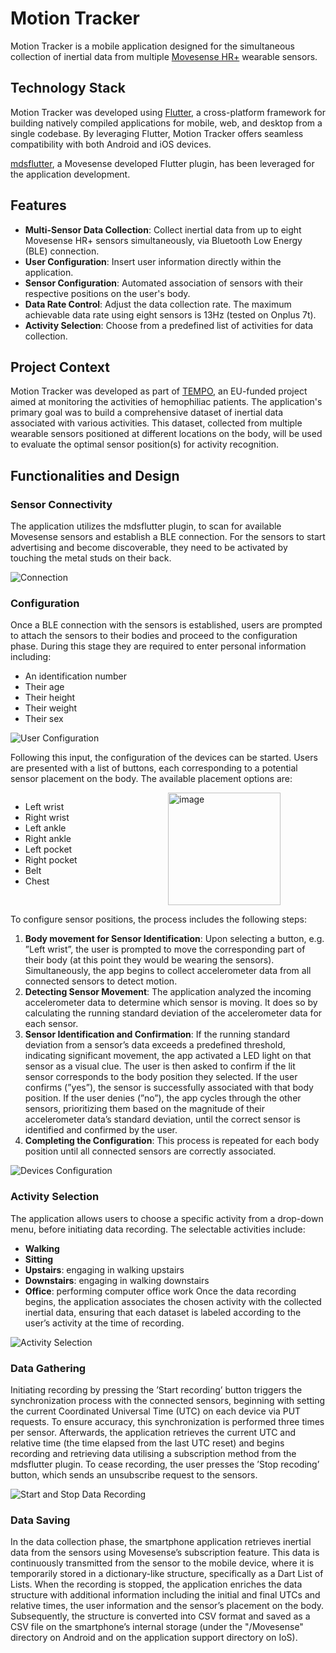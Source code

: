# Motion Tracker

Motion Tracker is a mobile application designed for the simultaneous collection of inertial data from multiple [Movesense HR+](https://www.movesense.com/product/movesense-sensor-hr/) wearable sensors.

## Technology Stack

Motion Tracker was developed using [Flutter](https://flutter.dev/), a cross-platform framework for building natively compiled applications for mobile, web, and desktop from a single codebase. By leveraging Flutter, Motion Tracker offers seamless compatibility with both Android and iOS devices.

[mdsflutter](https://pub.dev/packages/mdsflutter), a Movesense developed Flutter plugin, has been leveraged for the application development.

## Features

- **Multi-Sensor Data Collection**: Collect inertial data from up to eight Movesense HR+ sensors simultaneously, via Bluetooth Low Energy (BLE) connection.
- **User Configuration**: Insert user information directly within the application.
- **Sensor Configuration**: Automated association of sensors with their respective positions on the user's body.
- **Data Rate Control**: Adjust the data collection rate. The maximum achievable data rate using eight sensors is 13Hz (tested on Onplus 7t).
- **Activity Selection**: Choose from a predefined list of activities for data collection.

## Project Context

Motion Tracker was developed as part of [TEMPO](https://prin-tempo.github.io/), an EU-funded project aimed at monitoring the activities of hemophiliac patients. The application's primary goal was to build a comprehensive dataset of inertial data associated with various activities. This dataset, collected from multiple wearable sensors positioned at different locations on the body, will be used to evaluate the optimal sensor position(s) for activity recognition.

## Functionalities and Design

### Sensor Connectivity

The application utilizes the mdsflutter plugin, to scan for available Movesense sensors and establish a BLE connection. For the sensors to start advertising and become discoverable, they need to be activated by touching the metal studs on their back.

![Connection](./images/one_sensor_connection.png)

### Configuration

Once a BLE connection with the sensors is established, users are prompted to attach the sensors to their bodies and proceed to the configuration phase. During this stage they are required to enter personal information including:

- An identification number
- Their age
- Their height
- Their weight
- Their sex

![User Configuration](./images/user_configuration.png)

Following this input, the configuration of the devices can be started. Users are
presented with a list of buttons, each corresponding to a potential sensor placement
on the body. The available placement options are:

<div style="display: flex;">
    <div style="flex: 1;">
        <ul>
            <li>Left wrist</li>
            <li>Right wrist</li>
            <li>Left ankle</li>
            <li>Right ankle</li>
            <li>Left pocket</li>
            <li>Right pocket</li>
            <li>Belt</li>
            <li>Chest</li>
        </ul>
    </div>
    <div style="flex: 1; display: inline-block;">
        <img src="./images/sensor_positions_labeled.png" alt="image" height=180pt>
    </div>
</div>

To configure sensor positions, the process includes the following steps:

1. **Body movement for Sensor Identification**: Upon selecting a button, e.g. ”Left wrist”, the user is prompted to move the
   corresponding part of their body (at this point they would be wearing the
   sensors).
   Simultaneously, the app begins to collect accelerometer data from all connected
   sensors to detect motion.
2. **Detecting Sensor Movement**: The application analyzed the incoming accelerometer data to determine which
   sensor is moving. It does so by calculating the running standard deviation of
   the accelerometer data for each sensor.
3. **Sensor Identification and Confirmation**: If the running standard deviation from a sensor’s data exceeds a predefined
   threshold, indicating significant movement, the app activated a LED light on
   that sensor as a visual clue.
   The user is then asked to confirm if the lit sensor corresponds to the body
   position they selected. If the user confirms (”yes”), the sensor is successfully
   associated with that body position.
   If the user denies (”no”), the app cycles through the other sensors, prioritizing
   them based on the magnitude of their accelerometer data’s standard deviation,
   until the correct sensor is identified and confirmed by the user.
4. **Completing the Configuration**: This process is repeated for each body position until all connected sensors are
   correctly associated.

![Devices Configuration](./images/devices_configuration.png)

### Activity Selection

The application allows users to choose a specific activity from a drop-down menu, before initiating data recording. The selectable activities include:

- **Walking**
- **Sitting**
- **Upstairs**: engaging in walking upstairs
- **Downstairs**: engaging in walking downstairs
- **Office**: performing computer office work
  Once the data recording begins, the application associates the chosen activity with the collected inertial data, ensuring that each dataset is labeled according to the user’s activity at the time of recording.

![Activity Selection](./images/activity_selection.png)

### Data Gathering

Initiating recording by pressing the ’Start recording’ button triggers the synchronization process with the connected sensors, beginning with setting the current Coordinated Universal Time (UTC) on each device via PUT requests. To ensure accuracy, this synchronization is performed three times per sensor.
Afterwards, the application retrieves the current UTC and relative time (the time elapsed from the last UTC reset) and begins recording and retrieving data utilising a subscription method from the mdsflutter plugin.
To cease recording, the user presses the ’Stop recoding’ button, which sends an unsubscribe request to the sensors.

![Start and Stop Data Recording](./images/recording.png)

### Data Saving

In the data collection phase, the smartphone application retrieves inertial data from the sensors using Movesense’s subscription feature. This data is continuously transmitted from the sensor to the mobile device, where it is temporarily stored in a dictionary-like structure, specifically as a Dart List of Lists.
When the recording is stopped, the application enriches the data structure with additional information including the initial and final UTCs and relative times, the user information and the sensor’s placement on the body. Subsequently, the structure
is converted into CSV format and saved as a CSV file on the smartphone’s internal storage (under the "/Movesense" directory on Android and on the application support directory on IoS).
